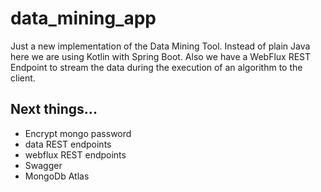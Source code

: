 # data_mining_app

Just a new implementation of the Data Mining Tool. 
Instead of plain Java here we are using Kotlin with Spring Boot.
Also we have a WebFlux REST Endpoint to stream the data during the execution of an algorithm
to the client.

## Next things...
* Encrypt mongo password
* data REST endpoints
* webflux REST endpoints
* Swagger
* MongoDb Atlas